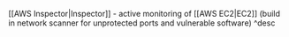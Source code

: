 [[AWS Inspector|Inspector]] - active monitoring of [[AWS EC2|EC2]] (build in network scanner for unprotected ports and vulnerable software) ^desc